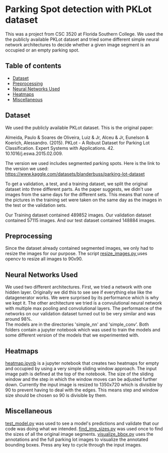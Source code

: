   <h1>Parking Spot detection with PKLot dataset</h1>

  <p>
    This was a project from CSC 3520 at Florida Southern College. We used the the publicly available PKLot dataset and tried some different simple neural network architectures to decide whether a given image segment is an occupied or an empty parking spot.
    <br>
  </p>

  ## Table of contents

- [Dataset](#dataset)
- [Preprocessing](#preprocessing)
- [Neural Networks Used](#neural-networks-used)
- [Heatmaps](#heatmaps)
- [Miscellaneous](#miscellaneous)

## Dataset
We used the publicly available PKLot dataset.
This is the original paper:
<p>
    Almeida, Paulo & Soares de Oliveira, Luiz & Jr, Alceu & Jr, Eunelson & Koerich, Alessandro. (2015). PKLot - A Robust Dataset for Parking Lot Classification. Expert Systems with Applications. 42. 10.1016/j.eswa.2015.02.009.
</p>
<p>
    The version we used includes segmented parking spots. Here is the link to the version we used: <a href='https://www.kaggle.com/datasets/blanderbuss/parking-lot-dataset'>https://www.kaggle.com/datasets/blanderbuss/parking-lot-dataset</a>
</p>
<p>
    To get a validation, a test, and a training dataset, we split the original dataset into three different parts. As the paper suggests, we didn't use images from the same days for the different sets. This means that none of the pictures in the training set were taken on the same day as the images in the test or the validation sets.
</p>
<p>
    Our Training dataset contained 489852 images. Our validation dataset contained 57115 images. And our test dataset contained 148884 images.
</p>

## Preprocessing
<p>
    Since the dataset already contained segmented images, we only had to resize the images for our purpose. The script <a href='./resize_images.py'> resize_images.py </a> uses opencv to resize all images to 90x90.
</p>

## Neural Networks Used
<p>
    We used two different architectures. First, we tried a network with one hidden layer. Originally we did this to see see if everything else like the datagenerator works. We were surprised by its performance which is why we kept it. The other architecture we tried is a convulutional neural network with multiple max pooling and convolutional layers. The performance of the networks on our validation dataset turned out to be very similar and was around 98%.
    <br>
    The models are in the directories 'simple_nn' and 'simple_conv'. Both folders contain a jupyter notebook which was used to train the models and some different version of the models that we experimented with.
</p>

## Heatmaps
<p>
    <a href=./heatmap.ipynb>heatmap.ipynb</a> is a jupyter notebook that creates two heatmaps for empty and occupied by using a very simple sliding window approach. The input image path is defined at the top of the notebook. The size of the sliding window and the step in which the window moves can be adjusted further down. Currently the input image is resized to 1350x720 which is divisible by 90 to prevent having to deal with the edges. This means step and window size should be chosen so 90 is divisible by them.
</p>

## Miscellaneous
<p>
    <a href=./test_model.py>test_model.py</a> was used to see a model's predictions and validate that our code was doing what we intended. <a href=./find_img_sizes.py>find_img_sizes.py</a> was used once to find the sizes of all the original image segments. <a href=./visualize_bbox.py>visualize_bbox.py</a> uses the annotations and the full parking lot images to visualize the annotated bounding boxes. Press any key to cycle through the input images.
</p>